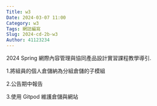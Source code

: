 ```yaml
---
Title: w3
Date: 2024-03-07 11:00
Category: w3
Tags: 網誌編寫
Slug: 2024-cd-2b-w3
Author: 41123234
---
```


2024 Spring 網際內容管理與協同產品設計實習課程教學導引.

<!-- PELICAN_END_SUMMARY -->

1.將組員的個人倉儲納為分組倉儲的子模組

2.公告期中報告

3.使用 Gitpod 維護倉儲與網站